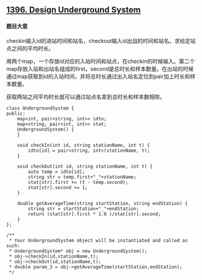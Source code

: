 ## [1396. Design Underground System](https://leetcode.com/problems/design-underground-system/)

#### 题目大意

checkin输入id的进站时间和站名，checkout输入id出战的时间和站名。求给定站点之间的平均时长。

用两个map，一个存放id对应的入站时间和站点，在checkin的时候输入。第二个map存放入站和出站名组成的first，second是总时长和样本数量。在出站的时候通过map获取到id的入站时间，并将总时长通过出入站名定位到pair加上时长和样本数量。

获取两站之间平均时长就可以通过站点名拿到总时长和样本数相除。

```
class UndergroundSystem {
public:
    map<int, pair<string, int>> idto;
    map<string, pair<int, int>> stat;
    UndergroundSystem() {
    }
    
    void checkIn(int id, string stationName, int t) {
        idto[id] = pair<string, int>(stationName, t);
    }
    
    void checkOut(int id, string stationName, int t) {
        auto temp = idto[id];
        string str = temp.first+"_"+stationName;
        stat[str].first += (t - temp.second);
        stat[str].second += 1;
    }
    
    double getAverageTime(string startStation, string endStation) {
        string str = startStation+"_"+endStation;
        return (stat[str].first * 1.0 )/stat[str].second;
    }
};

/**
 * Your UndergroundSystem object will be instantiated and called as such:
 * UndergroundSystem* obj = new UndergroundSystem();
 * obj->checkIn(id,stationName,t);
 * obj->checkOut(id,stationName,t);
 * double param_3 = obj->getAverageTime(startStation,endStation);
 */
```
